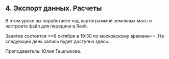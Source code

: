 ## 4. Экспорт данных. Расчеты

В этом уроке вы поработаете над картограммой земляных масс и настроите файл для передачи в Revit. 

Занятие состоится ==8 октября в 19:30 по московскому времени==. На следующий день запись будет доступна здесь.

Преподаватель: Юлия Ташлыкова.